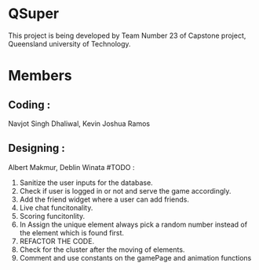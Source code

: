 # QSuper
This project is being developed by Team Number 23 of Capstone project, Queensland university of Technology.
# Members
## Coding :
Navjot Singh Dhaliwal, Kevin Joshua Ramos <br />
## Designing :
Albert Makmur, Deblin Winata
#TODO :
1. Sanitize the user inputs for the database.
3. Check if user is logged in or not and serve the game accordingly.
4. Add the friend widget where a user can add friends.
5. Live chat funcitonality.
6. Scoring funcitonlity.
7. In Assign the unique element always pick a random number instead of the element
   which is found first.
8. REFACTOR THE CODE.
9. Check for the cluster after the moving of elements.
12. Comment and use constants on the gamePage and animation functions
